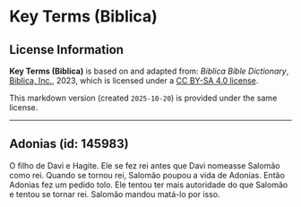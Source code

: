 # Key Terms (Biblica)

## License Information

**Key Terms (Biblica)** is based on and adapted from: _Biblica Bible Dictionary_, [Biblica, Inc.](https://www.biblica.com/), 2023, which is licensed under a [CC BY-SA 4.0 license](https://creativecommons.org/licenses/by-sa/4.0/legalcode.en).

This markdown version (created `2025-10-20`) is provided under the same license.



--------------------------------

## Adonias (id: 145983)

O filho de Davi e Hagite. Ele se fez rei antes que Davi nomeasse Salomão como rei. Quando se tornou rei, Salomão poupou a vida de Adonias. Então Adonias fez um pedido tolo. Ele tentou ter mais autoridade do que Salomão e tentou se tornar rei. Salomão mandou matá\-lo por isso.


